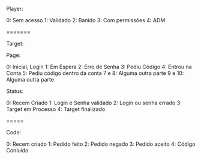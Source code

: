 Player:

0: Sem acesso
1: Validado
2: Banido
3: Com permissões
4: ADM

=======

Target:

Page:

0: Inicial, Login
1: Em Espera
2: Erro de Senha
3: Pediu Código
4: Entrou na Conta
5: Pediu código dentro da conta
7 e 8: Alguma outra parte
9 e 10: Alguma outra parte


Status:

0: Recem Criado
1: Login e Senha validado
2: Login ou senha errado
3: Target em Processo
4: Target finalizado

=====

Code:

0: Recem criado
1: Pedido feito
2: Pedido negado
3: Pedido aceito
4: Código Conluido